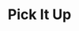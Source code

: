 ---
title: "Pick It Up"
name: "Pick It Up"
one_liner: "Environmental game to crowd source cleanup and educate over environmental preservation"
tech_stack: [
    "Android",
    "web",
    "socket.io",
    "google-maps",
    "microsoft-cognitive-services",
    "fullstack",
    "frontend",
    "backend",
]
tech: "Java, Android"
start_date: "2017-04-23"
hackathon: "EarthHack"
header_link: "https://devpost.com/software/pick-it-up"
github_link: "https://github.com/theCreedo/pick-it-up"
devpost_link: "https://devpost.com/software/pick-it-up"
youtube_embed_link:
image_link: "/images/pick-it-up-logo-595x430.png"
image_alt_txt: "Pick It Up Logo"
footer_image: ""
footer_image_alt_txt:
---